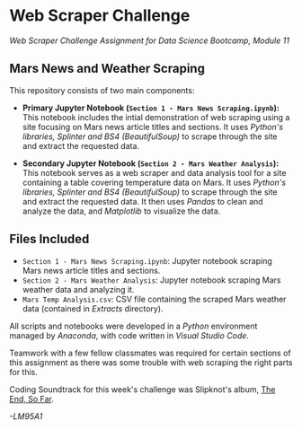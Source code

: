 # Web Scraper Challenge

*Web Scraper Challenge Assignment for Data Science Bootcamp, Module 11*

## Mars News and Weather Scraping
This repository consists of two main components:

* **Primary Jupyter Notebook (`Section 1 - Mars News Scraping.ipynb`):**
This notebook includes the intial demonstration of web scraping using a site focusing on Mars news article titles and sections. It uses *Python's libraries, Splinter and BS4 (BeautifulSoup)* to scrape through the site and extract the requested data.

* **Secondary Jupyter Notebook (`Section 2 - Mars Weather Analysis`):**
This notebook serves as a web scraper and data analysis tool for a site containing a table covering temperature data on Mars. It uses *Python's libraries, Splinter and BS4 (BeautifulSoup)* to scrape through the site and extract the requested data. It then uses *Pandas* to clean and analyze the data, and *Matplotlib* to visualize the data.

## Files Included
- `Section 1 - Mars News Scraping.ipynb`: Jupyter notebook scraping Mars news article titles and sections.
- `Section 2 - Mars Weather Analysis`: Jupyter notebook scraping Mars weather data and analyzing it.
- `Mars Temp Analysis.csv`: CSV file containing the scraped Mars weather data (contained in *Extracts* directory).

All scripts and notebooks were developed in a *Python* environment managed by *Anaconda*, with code written in *Visual Studio Code*.

Teamwork with a few fellow classmates was required for certain sections of this assignment as there was some trouble with web scraping the right parts for this.

Coding Soundtrack for this week's challenge was Slipknot's album, [The End, So Far](https://www.youtube.com/playlist?list=PLxA687tYuMWjguuCvYQCOa399HPx8PM9G).

*-LM95A1*